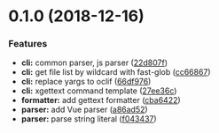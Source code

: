 # 0.1.0 (2018-12-16)


### Features

* **cli:** common parser, js parser ([22d807f](https://github.com/shimarulin/vue-i18n-tools/commit/22d807f))
* **cli:** get file list by wildcard with fast-glob ([cc66867](https://github.com/shimarulin/vue-i18n-tools/commit/cc66867))
* **cli:** replace yargs to oclif ([66df976](https://github.com/shimarulin/vue-i18n-tools/commit/66df976))
* **cli:** xgettext command template ([27ee36c](https://github.com/shimarulin/vue-i18n-tools/commit/27ee36c))
* **formatter:** add gettext formatter ([cba6422](https://github.com/shimarulin/vue-i18n-tools/commit/cba6422))
* **parser:** add Vue parser ([a86ad52](https://github.com/shimarulin/vue-i18n-tools/commit/a86ad52))
* **parser:** parse string literal ([f043437](https://github.com/shimarulin/vue-i18n-tools/commit/f043437))



